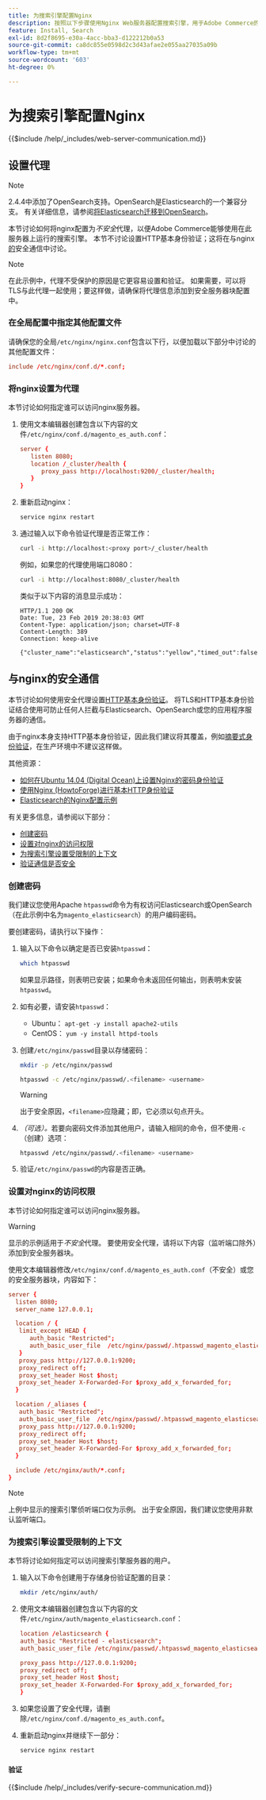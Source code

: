 ```yaml
---
title: 为搜索引擎配置Nginx
description: 按照以下步骤使用Nginx Web服务器配置搜索引擎，用于Adobe Commerce的内部安装。
feature: Install, Search
exl-id: 8d2f8695-e30a-4acc-bba3-d122212b0a53
source-git-commit: ca8dc855e0598d2c3d43afae2e055aa27035a09b
workflow-type: tm+mt
source-wordcount: '603'
ht-degree: 0%

---
```


# 为搜索引擎配置Nginx

{{$include /help/_includes/web-server-communication.md}}

## 设置代理

>[!NOTE]
>
>2.4.4中添加了OpenSearch支持。OpenSearch是Elasticsearch的一个兼容分支。 有关详细信息，请参阅[将Elasticsearch迁移到OpenSearch](../../../upgrade/prepare/opensearch-migration.md)。

本节讨论如何将nginx配置为&#x200B;*不安全*&#x200B;代理，以便Adobe Commerce能够使用在此服务器上运行的搜索引擎。 本节不讨论设置HTTP基本身份验证；这将在与nginx[的](#secure-communication-with-nginx)安全通信中讨论。

>[!NOTE]
>
>在此示例中，代理不受保护的原因是它更容易设置和验证。 如果需要，可以将TLS与此代理一起使用；要这样做，请确保将代理信息添加到安全服务器块配置中。

### 在全局配置中指定其他配置文件

请确保您的全局`/etc/nginx/nginx.conf`包含以下行，以便加载以下部分中讨论的其他配置文件：

```conf
include /etc/nginx/conf.d/*.conf;
```

### 将nginx设置为代理

本节讨论如何指定谁可以访问nginx服务器。

1. 使用文本编辑器创建包含以下内容的文件`/etc/nginx/conf.d/magento_es_auth.conf`：

   ```conf
   server {
      listen 8080;
      location /_cluster/health {
         proxy_pass http://localhost:9200/_cluster/health;
      }
   }
   ```

1. 重新启动nginx：

   ```bash
   service nginx restart
   ```

1. 通过输入以下命令验证代理是否正常工作：

   ```bash
   curl -i http://localhost:<proxy port>/_cluster/health
   ```

   例如，如果您的代理使用端口8080：

   ```bash
   curl -i http://localhost:8080/_cluster/health
   ```

   类似于以下内容的消息显示成功：

   ```
   HTTP/1.1 200 OK
   Date: Tue, 23 Feb 2019 20:38:03 GMT
   Content-Type: application/json; charset=UTF-8
   Content-Length: 389
   Connection: keep-alive
   
   {"cluster_name":"elasticsearch","status":"yellow","timed_out":false,"number_of_nodes":1,"number_of_data_nodes":1,"active_primary_shards":5,"active_shards":5,"relocating_shards":0,"initializing_shards":0,"unassigned_shards":5,"delayed_unassigned_shards":0,"number_of_pending_tasks":0,"number_of_in_flight_fetch":0,"task_max_waiting_in_queue_millis":0,"active_shards_percent_as_number":50.0}
   ```

## 与nginx的安全通信

本节讨论如何使用安全代理设置[HTTP基本身份验证](https://nginx.org/en/docs/http/ngx_http_auth_basic_module.html)。 将TLS和HTTP基本身份验证结合使用可防止任何人拦截与Elasticsearch、OpenSearch或您的应用程序服务器的通信。

由于nginx本身支持HTTP基本身份验证，因此我们建议将其覆盖，例如[摘要式身份验证](https://www.nginx.com/resources/wiki/modules/auth_digest/)，在生产环境中不建议这样做。

其他资源：

* [如何在Ubuntu 14.04 (Digital Ocean)上设置Nginx的密码身份验证](https://www.digitalocean.com/community/tutorials/how-to-set-up-password-authentication-with-nginx-on-ubuntu-14-04)
* [使用Nginx (HowtoForge)进行基本HTTP身份验证](https://www.howtoforge.com/basic-http-authentication-with-nginx)
* [Elasticsearch的Nginx配置示例](https://gist.github.com/karmi/b0a9b4c111ed3023a52d)

有关更多信息，请参阅以下部分：

* [创建密码](#create-a-password)
* [设置对nginx的访问权限](#set-up-access-to-nginx)
* [为搜索引擎设置受限制的上下文](#set-up-a-restricted-context-for-the-search-engine)
* [验证通信是否安全](#secure-communication-with-nginx)

### 创建密码

我们建议您使用Apache `htpasswd`命令为有权访问Elasticsearch或OpenSearch（在此示例中名为`magento_elasticsearch`）的用户编码密码。

要创建密码，请执行以下操作：

1. 输入以下命令以确定是否已安装`htpasswd`：

   ```bash
   which htpasswd
   ```

   如果显示路径，则表明已安装；如果命令未返回任何输出，则表明未安装`htpasswd`。

1. 如有必要，请安装`htpasswd`：

   * Ubuntu： `apt-get -y install apache2-utils`
   * CentOS： `yum -y install httpd-tools`

1. 创建`/etc/nginx/passwd`目录以存储密码：

   ```bash
   mkdir -p /etc/nginx/passwd
   ```

   ```bash
   htpasswd -c /etc/nginx/passwd/.<filename> <username>
   ```

   >[!WARNING]
   >
   >出于安全原因，`<filename>`应隐藏；即，它必须以句点开头。

1. *（可选）。*&#x200B;若要向密码文件添加其他用户，请输入相同的命令，但不使用`-c` （创建）选项：

   ```bash
   htpasswd /etc/nginx/passwd/.<filename> <username>
   ```

1. 验证`/etc/nginx/passwd`的内容是否正确。

### 设置对nginx的访问权限

本节讨论如何指定谁可以访问nginx服务器。

>[!WARNING]
>
>显示的示例适用于&#x200B;*不安全*&#x200B;代理。 要使用安全代理，请将以下内容（监听端口除外）添加到安全服务器块。

使用文本编辑器修改`/etc/nginx/conf.d/magento_es_auth.conf`（不安全）或您的安全服务器块，内容如下：

```conf
server {
  listen 8080;
  server_name 127.0.0.1;

  location / {
   limit_except HEAD {
      auth_basic "Restricted";
      auth_basic_user_file  /etc/nginx/passwd/.htpasswd_magento_elasticsearch;
   }
   proxy_pass http://127.0.0.1:9200;
   proxy_redirect off;
   proxy_set_header Host $host;
   proxy_set_header X-Forwarded-For $proxy_add_x_forwarded_for;
  }

  location /_aliases {
   auth_basic "Restricted";
   auth_basic_user_file  /etc/nginx/passwd/.htpasswd_magento_elasticsearch;
   proxy_pass http://127.0.0.1:9200;
   proxy_redirect off;
   proxy_set_header Host $host;
   proxy_set_header X-Forwarded-For $proxy_add_x_forwarded_for;
  }

  include /etc/nginx/auth/*.conf;
}
```

>[!NOTE]
>
>上例中显示的搜索引擎侦听端口仅为示例。 出于安全原因，我们建议您使用非默认监听端口。

### 为搜索引擎设置受限制的上下文

本节将讨论如何指定可以访问搜索引擎服务器的用户。

1. 输入以下命令创建用于存储身份验证配置的目录：

   ```bash
   mkdir /etc/nginx/auth/
   ```

1. 使用文本编辑器创建包含以下内容的文件`/etc/nginx/auth/magento_elasticsearch.conf`：

   ```conf
   location /elasticsearch {
   auth_basic "Restricted - elasticsearch";
   auth_basic_user_file /etc/nginx/passwd/.htpasswd_magento_elasticsearch;
   
   proxy_pass http://127.0.0.1:9200;
   proxy_redirect off;
   proxy_set_header Host $host;
   proxy_set_header X-Forwarded-For $proxy_add_x_forwarded_for;
   }
   ```

1. 如果您设置了安全代理，请删除`/etc/nginx/conf.d/magento_es_auth.conf`。
1. 重新启动nginx并继续下一部分：

   ```bash
   service nginx restart
   ```

#### 验证

{{$include /help/_includes/verify-secure-communication.md}}
